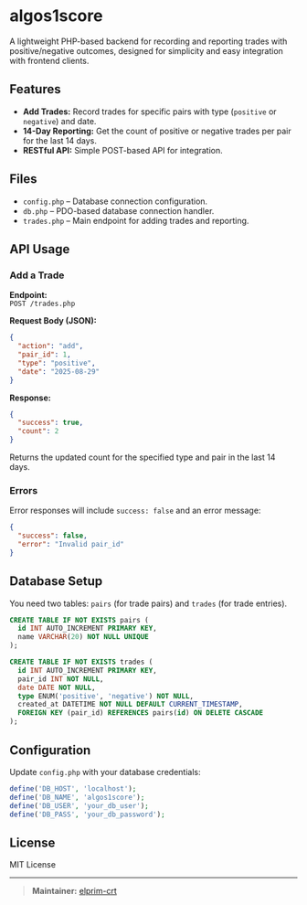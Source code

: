 # algos1score

A lightweight PHP-based backend for recording and reporting trades with positive/negative outcomes, designed for simplicity and easy integration with frontend clients.

## Features

- **Add Trades:** Record trades for specific pairs with type (`positive` or `negative`) and date.
- **14-Day Reporting:** Get the count of positive or negative trades per pair for the last 14 days.
- **RESTful API:** Simple POST-based API for integration.

## Files

- `config.php` – Database connection configuration.
- `db.php` – PDO-based database connection handler.
- `trades.php` – Main endpoint for adding trades and reporting.
  
## API Usage

### Add a Trade

**Endpoint:**  
`POST /trades.php`  

**Request Body (JSON):**
```json
{
  "action": "add",
  "pair_id": 1,
  "type": "positive",
  "date": "2025-08-29"
}
```

**Response:**
```json
{
  "success": true,
  "count": 2
}
```
Returns the updated count for the specified type and pair in the last 14 days.

### Errors

Error responses will include `success: false` and an error message:
```json
{
  "success": false,
  "error": "Invalid pair_id"
}
```

## Database Setup

You need two tables: `pairs` (for trade pairs) and `trades` (for trade entries).

```sql
CREATE TABLE IF NOT EXISTS pairs (
  id INT AUTO_INCREMENT PRIMARY KEY,
  name VARCHAR(20) NOT NULL UNIQUE
);

CREATE TABLE IF NOT EXISTS trades (
  id INT AUTO_INCREMENT PRIMARY KEY,
  pair_id INT NOT NULL,
  date DATE NOT NULL,
  type ENUM('positive', 'negative') NOT NULL,
  created_at DATETIME NOT NULL DEFAULT CURRENT_TIMESTAMP,
  FOREIGN KEY (pair_id) REFERENCES pairs(id) ON DELETE CASCADE
);
```

## Configuration

Update `config.php` with your database credentials:
```php
define('DB_HOST', 'localhost');
define('DB_NAME', 'algos1score');
define('DB_USER', 'your_db_user');
define('DB_PASS', 'your_db_password');
```

## License

MIT License

---

> **Maintainer:** [elprim-crt](https://github.com/elprim-crt)
